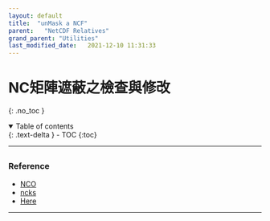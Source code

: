 ```yaml
---
layout: default
title:  "unMask a NCF"
parent:   "NetCDF Relatives"
grand_parent: "Utilities"
last_modified_date:   2021-12-10 11:31:33
---
```

# NC矩陣遮蔽之檢查與修改
{: .no_toc }

<details open markdown="block">
  <summary>
    Table of contents
  </summary>
  {: .text-delta }
- TOC
{:toc}
</details>

---
##

### Reference
- [NCO](https://github.com/nco/nco)
- [ncks](https://linux.die.net/man/1/ncks)
- [Here](https://boostnote.io/shared/7566f2e7-f9aa-4a00-ba74-616ea8f72d25)
---
